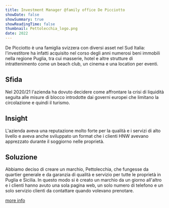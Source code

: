 ```yaml
---
title: Investment Manager @family office De Picciotto
showDate: false
showSummary: true
showReadingTime: false
thumbnail: Pettolecchia_logo.png
date: 2022
---
```


De Picciotto è una famiglia svizzera con diversi asset nel Sud Italia: l'investitore ha infatti acquisito nel corso degli anni numerosi beni immobili nella regione Puglia, tra cui masserie, hotel e altre strutture di intrattenimento come un beach club, un cinema e una location per eventi.

## Sfida

Nel 2020/21 l'azienda ha dovuto decidere come affrontare la crisi di liquidità seguita alle misure di blocco introdotte dai governi europei che limitano la circolazione e quindi il turismo.

## Insight

L'azienda aveva una reputazione molto forte per la qualità e i servizi di alto livello e aveva anche sviluppato un format che i clienti HNW avevano apprezzato durante il soggiorno nelle proprietà.

## Soluzione

Abbiamo deciso di creare un marchio, Pettolecchia, che fungesse da quartier generale e da garanzia di qualità e servizio per tutte le proprietà in Puglia e Sicilia. In questo modo si è creato un marchio da un giorno all'altro e i clienti hanno avuto una sola pagina web, un solo numero di telefono e un solo servizio clienti da contattare quando volevano prenotare.

[more info](https://www.pettolecchiacollection.com/)
